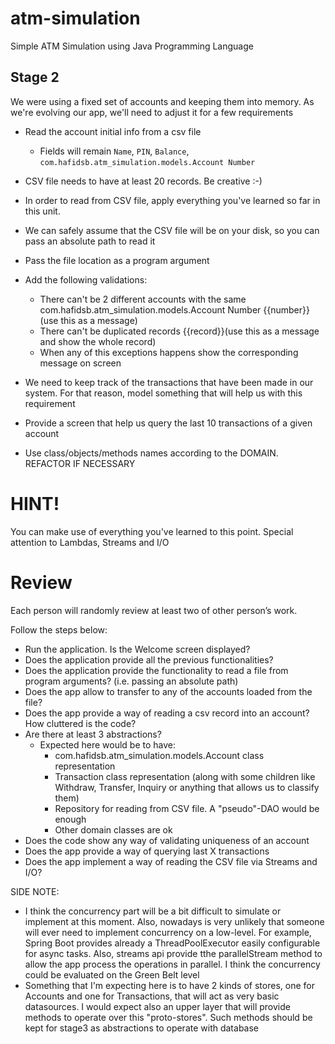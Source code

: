 # atm-simulation
Simple ATM Simulation using Java Programming Language

## Stage 2

We were using a fixed set of accounts and keeping them into memory. As we're evolving our app, we'll need to adjust it for a few requirements

- Read the account initial info from a csv file
    - Fields will remain ` Name `, ` PIN `, ` Balance `, ` com.hafidsb.atm_simulation.models.Account Number `
- CSV file needs to have at least 20 records. Be creative :-)
- In order to read from CSV file, apply everything you've learned so far in this unit.
- We can safely assume that the CSV file will be on your disk, so you can pass an absolute path to read it
- Pass the file location as a program argument
- Add the following validations:
    - There can't be 2 different accounts with the same com.hafidsb.atm_simulation.models.Account Number {{number}} (use this as a message)
    - There can't be duplicated records {{record}}(use this as a message and show the whole record)
    - When any of this exceptions happens show the corresponding message on screen

- We need to keep track of the transactions that have been made in our system. For that reason, model something that will help us with this requirement
- Provide a screen that help us query the last 10 transactions of a given account
- Use class/objects/methods names according to the DOMAIN. REFACTOR IF NECESSARY

# HINT!
You can make use of everything you've learned to this point. Special attention to Lambdas, Streams and I/O

# Review

Each person will randomly review at least two of other person’s work.

Follow the steps below:

- Run the application. Is the Welcome screen displayed?
- Does the application provide all the previous functionalities?
- Does the application provide the functionality to read a file from program arguments? (i.e. passing an absolute path)
- Does the app allow to transfer to any of the accounts loaded from the file?
- Does the app provide a way of reading a csv record into an account? How cluttered is the code?
- Are there at least 3 abstractions?
    - Expected here would be to have:
        - com.hafidsb.atm_simulation.models.Account class representation
        - Transaction class representation (along with some children like Withdraw, Transfer, Inquiry or anything that allows us to classify them)
        - Repository for reading from CSV file. A "pseudo"-DAO would be enough
        - Other domain classes are ok
- Does the code show any way of validating uniqueness of an account
- Does the app provide a way of querying last X transactions
- Does the app implement a way of reading the CSV file via Streams and I/O?


SIDE NOTE:
- I think the concurrency part will be a bit difficult to simulate or implement at this moment. Also, nowadays is very unlikely that someone will ever need to implement concurrency on a low-level.
  For example, Spring Boot provides already a ThreadPoolExecutor easily configurable for async tasks. Also, streams api provide tthe parallelStream method to allow the app process the operations in parallel. I think the concurrency could be evaluated on the Green Belt level
- Something that I'm expecting here is to have 2 kinds of stores, one for Accounts and one for Transactions,  that will act as very basic datasources. I would expect also an upper layer that will provide methods to operate over this "proto-stores". Such methods should be kept for stage3 as abstractions to operate with database




